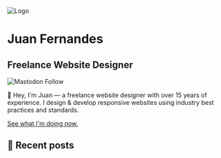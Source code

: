 ![Logo](https://www.juanfernandes.uk/apple-touch-icon.png)

# Juan Fernandes
## Freelance Website Designer

![Mastodon Follow](https://img.shields.io/mastodon/follow/109400914427263061?domain=https%3A%2F%2Fhachyderm.io&style=flat-square&logo=Mastodon&logoColor=FFFFFF&label=FOLLOW%20%40juanfernandes&labelColor=rgb(99%2C%20100%2C%20255)&color=CCCCCC)

👋 Hey, I'm Juan — a freelance website designer with over 15 years of experience. I design & develop responsive websites using industry best practices and standards.

[See what I'm doing now.](https://www.juanfernandes.uk/now)

## 📝 Recent posts

<!-- BLOGPOSTS:START -->

<!-- BLOGPOSTS:END -->

<!--
**juanfernandes/juanfernandes** is a ✨ _special_ ✨ repository because its `README.md` (this file) appears on your GitHub profile.

Here are some ideas to get you started:

- 🔭 I’m currently working on ...
- 🌱 I’m currently learning ...
- 👯 I’m looking to collaborate on ...
- 🤔 I’m looking for help with ...
- 💬 Ask me about ...
- 📫 How to reach me: hello@juanfernandes.uk
- 😄 Pronouns: ...
- ⚡ Fun fact: ...
-->
